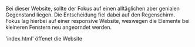 Bei dieser Website, sollte der Fokus auf einen alltäglichen aber genialen Gegenstand liegen. Die Entscheidung fiel dabei auf den Regenschirm. Fokus lag hierbei auf einer responsive Website, weswegen die Elemente bei kleineren Fenstern neu angeorndet werden.

'index.html' öffenet die Website

